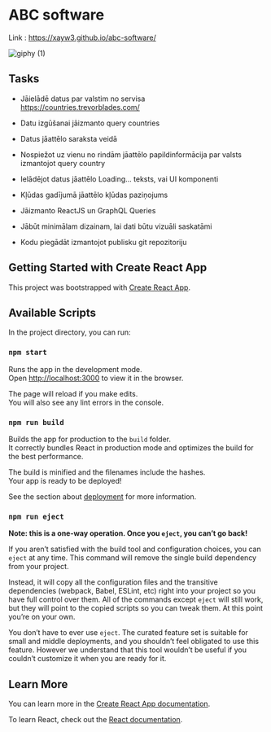 # ABC software

Link : https://xayw3.github.io/abc-software/


![giphy (1)](https://user-images.githubusercontent.com/85979954/198210740-2b52401f-98f0-430a-96d0-d0af37b9398d.gif)


## Tasks

 - Jāielādē datus par valstim no servisa https://countries.trevorblades.com/

 - Datu izgūšanai jāizmanto query countries

 - Datus jāattēlo saraksta veidā

 - Nospiežot uz vienu no rindām jāattēlo papildinformācija par valsts izmantojot query country

 - Ielādējot datus jāattēlo Loading... teksts, vai UI komponenti

 - Kļūdas gadījumā jāattēlo kļūdas paziņojums

 - Jāizmanto ReactJS un GraphQL Queries

 - Jābūt minimālam dizainam, lai dati būtu vizuāli saskatāmi

 - Kodu piegādāt izmantojot publisku git repozitoriju

## Getting Started with Create React App

This project was bootstrapped with [Create React App](https://github.com/facebook/create-react-app).

## Available Scripts

In the project directory, you can run:

### `npm start`

Runs the app in the development mode.\
Open [http://localhost:3000](http://localhost:3000) to view it in the browser.

The page will reload if you make edits.\
You will also see any lint errors in the console.

### `npm run build`

Builds the app for production to the `build` folder.\
It correctly bundles React in production mode and optimizes the build for the best performance.

The build is minified and the filenames include the hashes.\
Your app is ready to be deployed!

See the section about [deployment](https://facebook.github.io/create-react-app/docs/deployment) for more information.

### `npm run eject`

**Note: this is a one-way operation. Once you `eject`, you can’t go back!**

If you aren’t satisfied with the build tool and configuration choices, you can `eject` at any time. This command will remove the single build dependency from your project.

Instead, it will copy all the configuration files and the transitive dependencies (webpack, Babel, ESLint, etc) right into your project so you have full control over them. All of the commands except `eject` will still work, but they will point to the copied scripts so you can tweak them. At this point you’re on your own.

You don’t have to ever use `eject`. The curated feature set is suitable for small and middle deployments, and you shouldn’t feel obligated to use this feature. However we understand that this tool wouldn’t be useful if you couldn’t customize it when you are ready for it.

## Learn More

You can learn more in the [Create React App documentation](https://facebook.github.io/create-react-app/docs/getting-started).

To learn React, check out the [React documentation](https://reactjs.org/).
